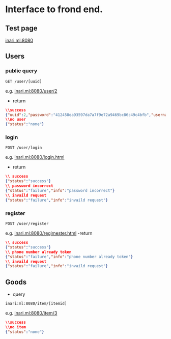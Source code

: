 # Interface to frond end.
## Test page
[inari.ml:8080](http://inari.ml:8080)
## Users
### public query
```
GET /user/[uuid]
```
e.g.
[inari.ml:8080/user/2](http://inari.ml:8080/user/2)
- return
``` json
\\success
{"uuid":2,"password":"412458ea93597da7a7f9e72a9469bc86c49c4bfb","username":"WakamiyaEve","idcard":"213182873","studentid":"71117503","address":"M1A","avatorurl":"https://avatars2.githubusercontent.com/u/45632558?s=400&v=4","verified":1,"score":10,"status":"success"}
\\no user
{"status":"none"}
```
### login
```
POST /user/login
```
e.g.
[inari.ml:8080/login.html](http://inari.ml:8080/login.html)
- return
``` json
\\ success
{"status":"success"}
\\ password incorrect
{"status":"failure","info":"password incorrect"}
\\ invaild request
{"status":"failure","info":"invaild request"}
```
### register
```
POST /user/register
```
e.g.
[inari.ml:8080/regimester.html](http://inari.ml:8080/register.html)
-return
``` json
\\ success
{"status":"success"}
\\ phone number already token
{"status":"failure","info":"phone number already token"}
\\ invaild request
{"status":"failure","info":"invaild request"}
```
## Goods
* query
```
inari:ml:8080/item/[itemid]
```
e.g.
[inari.ml:8080/item/3](http://inari.ml:8080/item/3)
``` json
\\success
\\no item
{"status":"none"}
```